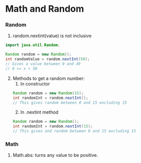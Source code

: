 # Math and Random
### Random
1. random.nextint(value) is not inclusive

```java
import java.util.Random;

Random random = new Random();
int randomValue = random.nextInt(50);
// Gives a value between 0 and 49
// 0 >= x < 50
```

2. Methods to get a random number:
    1. In constructor
    ```java
    Random random = new Random(15);
    int randomInt = random.nextInt();
   // This gives random between 0 and 15 excluding 15
    ```
    2. In .nextint method
    ```java 
    Random random = new Random();
    int randomInt = random.nextInt(15);
    // This gives and random between 0 and 15 excluding 15
   ```
   

### Math
1. Math.abs: turns any value to be positive.